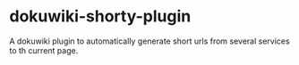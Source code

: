 dokuwiki-shorty-plugin
======================

A dokuwiki plugin to automatically generate short urls from several services to th current page.
